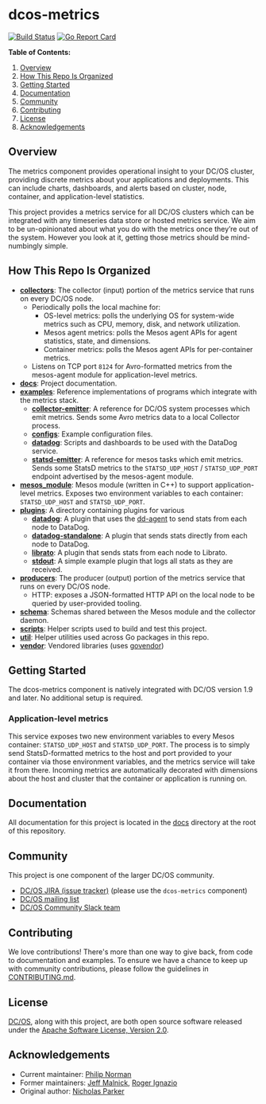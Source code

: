 # dcos-metrics
[![Build Status](https://jenkins.mesosphere.com/service/jenkins/buildStatus/icon?job=public-dcos-cluster-ops/dcos-metrics/dcos-metrics-master)][jenkins-master]
[![Go Report Card](https://goreportcard.com/badge/github.com/dcos/dcos-metrics)][go-report-card]

**Table of Contents:**
  1. [Overview](#overview)
  2. [How This Repo Is Organized](#how-this-repo-is-organized)
  3. [Getting Started](#getting-started)
  4. [Documentation](#documentation)
  5. [Community](#community)
  6. [Contributing](#contributing)
  7. [License](#license)
  8. [Acknowledgements](#acknowledgements)

## Overview
The metrics component provides operational insight to your DC/OS cluster, providing discrete metrics about your applications and deployments. This can include charts, dashboards, and alerts based on cluster, node, container, and application-level statistics. 

This project provides a metrics service for all DC/OS clusters which can be integrated with any timeseries data store or
hosted metrics service. We aim to be un-opinionated about what you do with the metrics once they’re out of the system.
However you look at it, getting those metrics should be mind-numbingly simple. 


## How This Repo Is Organized
  - **[collectors](collectors/)**: The collector (input) portion of the metrics service that runs on every DC/OS node.
      - Periodically polls the local machine for:
        - OS-level metrics: polls the underlying OS for system-wide metrics such as CPU, memory, disk, and
        network utilization. 
        - Mesos agent metrics: polls the Mesos agent APIs for agent statistics, state, and dimensions.
        - Container metrics: polls the Mesos agent APIs for per-container metrics.
      - Listens on TCP port `8124` for Avro-formatted metrics from the mesos-agent module for application-level metrics.
  - **[docs](docs/)**: Project documentation.
  - **[examples](examples/)**: Reference implementations of programs which integrate with the metrics stack.
    - **[collector-emitter](examples/collector-emitter/)**: A reference for DC/OS system processes which emit metrics.
    Sends some Avro metrics data to a local Collector process.
    - **[configs](examples/configs/)**: Example configuration files.
    - **[datadog](examples/datadog/)**: Scripts and dashboards to be used with the DataDog service.
    - **[statsd-emitter](examples/statsd-emitter/)**: A reference for mesos tasks which emit metrics. Sends some StatsD
    metrics to the `STATSD_UDP_HOST` / `STATSD_UDP_PORT` endpoint advertised by the mesos-agent module.
  - **[mesos_module](mesos_module/)**: Mesos module (written in C++) to support application-level metrics. Exposes
  two environment variables to each container: `STATSD_UDP_HOST` and `STATSD_UDP_PORT`.
  - **[plugins](plugins/)**: A directory containing plugins for various
    - **[datadog](plugins/datadog/)**: A plugin that uses the [dd-agent][dd-agent] to send stats from each node to DataDog.
    - **[datadog-standalone](plugins/datadog-standalone/)**: A plugin that sends stats directly from each node to DataDog.
    - **[librato](plugins/librato/)**: A plugin that sends stats from each node to Librato.
    - **[stdout](plugins/stdout/)**: A simple example plugin that logs all stats as they are received. 
  - **[producers](producers/)**: The producer (output) portion of the metrics service that runs on every DC/OS node.
      - HTTP: exposes a JSON-formatted HTTP API on the local node to be queried by user-provided tooling.
  - **[schema](schema/)**: Schemas shared between the Mesos module and the collector daemon.
  - **[scripts](scripts/)**: Helper scripts used to build and test this project.
  - **[util](util/)**: Helper utilities used across Go packages in this repo.
  - **[vendor](vendor/)**: Vendored libraries (uses [govendor][github-govendor])


## Getting Started
The dcos-metrics component is natively integrated with DC/OS version 1.9 and later. No additional setup is required.

### Application-level metrics
This service exposes two new environment variables to every Mesos container: `STATSD_UDP_HOST` and `STATSD_UDP_PORT`. The process is to simply send StatsD-formatted metrics to the host and port provided to your container via those environment variables, and the metrics service will take it from there. Incoming metrics are automatically decorated with dimensions about the host and cluster that the container or application is running on.


## Documentation
All documentation for this project is located in the [docs](docs/) directory at the root of this repository.


## Community
This project is one component of the larger DC/OS community.
  * [DC/OS JIRA (issue tracker)][dcos-jira] (please use the `dcos-metrics` component)
  * [DC/OS mailing list][dcos-mailing-list]
  * [DC/OS Community Slack team][dcos-slack]


## Contributing
We love contributions! There's more than one way to give back, from code to documentation and examples. To ensure we
have a chance to keep up with community contributions, please follow the guidelines in [CONTRIBUTING.md](CONTRIBUTING.md).


## License
[DC/OS][github-dcos], along with this project, are both open source software released under the
[Apache Software License, Version 2.0](LICENSE).


## Acknowledgements
  * Current maintainer: [Philip Norman][github-philipnrmn]
  * Former maintainers: [Jeff Malnick][github-malnick], [Roger Ignazio][github-rji]
  * Original author: [Nicholas Parker][github-nickbp]


[dcos-jira]: https://jira.mesosphere.com
[dcos-mailing-list]: https://groups.google.com/a/dcos.io/forum/#!forum/users
[dcos-slack]: https://dcos-community.slack.com
[dd-agent]: https://github.com/DataDog/dd-agent
[github-dcos]: https://github.com/dcos/dcos
[github-govendor]: https://github.com/kardianos/govendor
[github-malnick]: https://github.com/malnick
[github-nickbp]: https://github.com/nickbp
[github-philipnrmn]: https://github.com/philipnrmn
[github-rji]: https://github.com/rji
[github-universe]: https://github.com/mesosphere/universe
[go-report-card]: https://goreportcard.com/report/github.com/dcos/dcos-metrics]
[jenkins-master]: https://jenkins.mesosphere.com/service/jenkins/job/public-dcos-cluster-ops/job/dcos-metrics/job/dcos-metrics-master/
